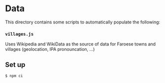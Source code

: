 Data
====

This directory contains some scripts to automatically populate the following:

### `villages.js`

Uses Wikipedia and WikiData as the source of data for Faroese towns and villages (geolocation, IPA pronouncation, ...)

## Set up

```
$ npm ci
```
